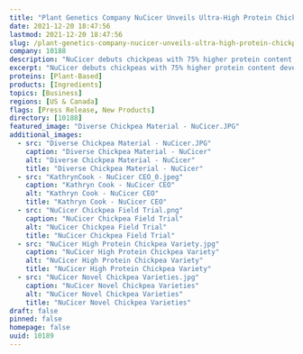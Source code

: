 ```yaml
---
title: "Plant Genetics Company NuCicer Unveils Ultra-High Protein Chickpea"
date: 2021-12-20 18:47:56
lastmod: 2021-12-20 18:47:56
slug: /plant-genetics-company-nucicer-unveils-ultra-high-protein-chickpea
company: 10188
description: "NuCicer debuts chickpeas with 75% higher protein content developed naturally using wild genetic diversity"
excerpt: "NuCicer debuts chickpeas with 75% higher protein content developed naturally using wild genetic diversity"
proteins: [Plant-Based]
products: [Ingredients]
topics: [Business]
regions: [US & Canada]
flags: [Press Release, New Products]
directory: [10188]
featured_image: "Diverse Chickpea Material - NuCicer.JPG"
additional_images:
  - src: "Diverse Chickpea Material - NuCicer.JPG"
    caption: "Diverse Chickpea Material - NuCicer"
    alt: "Diverse Chickpea Material - NuCicer"
    title: "Diverse Chickpea Material - NuCicer"
  - src: "KathrynCook - NuCicer CEO_0.jpeg"
    caption: "Kathryn Cook - NuCicer CEO"
    alt: "Kathryn Cook - NuCicer CEO"
    title: "Kathryn Cook - NuCicer CEO"
  - src: "NuCicer Chickpea Field Trial.png"
    caption: "NuCicer Chickpea Field Trial"
    alt: "NuCicer Chickpea Field Trial"
    title: "NuCicer Chickpea Field Trial"
  - src: "NuCicer High Protein Chickpea Variety.jpg"
    caption: "NuCicer High Protein Chickpea Variety"
    alt: "NuCicer High Protein Chickpea Variety"
    title: "NuCicer High Protein Chickpea Variety"
  - src: "NuCicer Novel Chickpea Varieties.jpg"
    caption: "NuCicer Novel Chickpea Varieties"
    alt: "NuCicer Novel Chickpea Varieties"
    title: "NuCicer Novel Chickpea Varieties"
draft: false
pinned: false
homepage: false
uuid: 10189
---
```

